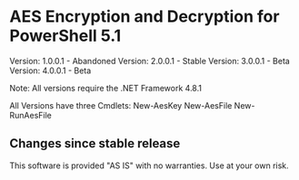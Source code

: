 # AES Encryption and Decryption for PowerShell 5.1

Version: 1.0.0.1 - Abandoned
Version: 2.0.0.1 - Stable
Version: 3.0.0.1 - Beta
Version: 4.0.0.1 - Beta

Note: All versions require the .NET Framework 4.8.1

All Versions have three Cmdlets:
New-AesKey
New-AesFile
New-RunAesFile

## Changes since stable release



This software is provided "AS IS" with no warranties. Use at your own risk.
